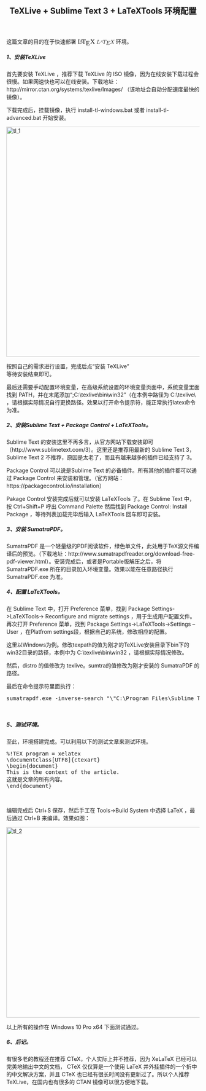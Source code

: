 <html><head></head><body><article id="post-1737" class="post-1737 post type-post status-publish format-standard hentry category-tech category-software tag-latex tag-sublime-text">

<header class="entry-header">
<h1 class="entry-title">TeXLive + Sublime Text 3 + LaTeXTools 环境配置</h1>	</header><!-- .entry-header -->

<div class="entry-content">
<p>这篇文章的目的在于快速部署 <span class="MathJax_Preview" style="color: inherit; display: none;"></span><span class="MathJax" id="MathJax-Element-1-Frame" tabindex="0" style="position: relative;" data-mathml="<math xmlns=&quot;http://www.w3.org/1998/Math/MathML&quot;><mi>L</mi><mspace width=&quot;-.325em&quot; /><mpadded height=&quot;+.21em&quot; depth=&quot;-.21em&quot; voffset=&quot;+.21em&quot;><mrow class=&quot;MJX-TeXAtom-ORD&quot;><mstyle displaystyle=&quot;false&quot; scriptlevel=&quot;1&quot;><mrow class=&quot;MJX-TeXAtom-ORD&quot;><mi>A</mi></mrow></mstyle></mrow></mpadded><mspace width=&quot;-.17em&quot; /><mi>T</mi><mspace width=&quot;-.14em&quot; /><mpadded height=&quot;-.5ex&quot; depth=&quot;+.5ex&quot; voffset=&quot;-.5ex&quot;><mrow class=&quot;MJX-TeXAtom-ORD&quot;><mi>E</mi></mrow></mpadded><mspace width=&quot;-.115em&quot; /><mi>X</mi></math>" role="presentation"><nobr aria-hidden="true"><span class="math" id="MathJax-Span-1" style="width: 3.483em; display: inline-block;"><span style="display: inline-block; position: relative; width: 2.803em; height: 0px; font-size: 124%;"><span style="position: absolute; clip: rect(1.53em 1002.8em 2.719em -999.998em); top: -2.375em; left: 0em;"><span class="mrow" id="MathJax-Span-2"><span class="mi" id="MathJax-Span-3" style="font-family: MathJax_Math-italic;">L</span><span class="mspace" id="MathJax-Span-4" style="height: 0em; vertical-align: 0em; margin-left: -0.337em;"></span><span class="mpadded" id="MathJax-Span-5"><span style="display: inline-block; position: relative; width: 0.511em; height: 0px;"><span style="position: absolute; clip: rect(3.355em 1000.51em 4.119em -999.998em); top: -4.2em; left: 0em;"><span class="mrow" id="MathJax-Span-6"><span class="texatom" id="MathJax-Span-7"><span class="mrow" id="MathJax-Span-8"><span class="mstyle" id="MathJax-Span-9"><span class="mrow" id="MathJax-Span-10"><span class="texatom" id="MathJax-Span-11"><span class="mrow" id="MathJax-Span-12"><span class="mi" id="MathJax-Span-13" style="font-size: 70.7%; font-family: MathJax_Math-italic;">A</span></span></span></span></span></span></span></span><span style="display: inline-block; width: 0px; height: 3.992em;"></span></span></span></span><span class="mspace" id="MathJax-Span-14" style="height: 0em; vertical-align: 0em; margin-left: -0.168em;"></span><span class="mi" id="MathJax-Span-15" style="font-family: MathJax_Math-italic;">T<span style="display: inline-block; overflow: hidden; height: 1px; width: 0.129em;"></span></span><span class="mspace" id="MathJax-Span-16" style="height: 0em; vertical-align: 0em; margin-left: -0.125em;"></span><span class="mpadded" id="MathJax-Span-17"><span style="display: inline-block; position: relative; width: 0.766em; height: 0px;"><span style="position: absolute; clip: rect(3.185em 1000.77em 4.119em -999.998em); top: -3.775em; left: 0em;"><span class="mrow" id="MathJax-Span-18"><span class="texatom" id="MathJax-Span-19"><span class="mrow" id="MathJax-Span-20"><span class="mi" id="MathJax-Span-21" style="font-family: MathJax_Math-italic;">E<span style="display: inline-block; overflow: hidden; height: 1px; width: 0.045em;"></span></span></span></span></span><span style="display: inline-block; width: 0px; height: 3.992em;"></span></span></span></span><span class="mspace" id="MathJax-Span-22" style="height: 0em; vertical-align: 0em; margin-left: -0.125em;"></span><span class="mi" id="MathJax-Span-23" style="font-family: MathJax_Math-italic;">X<span style="display: inline-block; overflow: hidden; height: 1px; width: 0.045em;"></span></span></span><span style="display: inline-block; width: 0px; height: 2.379em;"></span></span></span><span style="display: inline-block; overflow: hidden; vertical-align: -0.313em; border-left: 0px solid; width: 0px; height: 1.266em;"></span></span></nobr><span class="MJX_Assistive_MathML" role="presentation"><math xmlns="http://www.w3.org/1998/Math/MathML"><mi>L</mi><mspace width="-.325em"></mspace><mpadded height="+.21em" depth="-.21em" voffset="+.21em"><mrow class="MJX-TeXAtom-ORD"><mstyle displaystyle="false" scriptlevel="1"><mrow class="MJX-TeXAtom-ORD"><mi>A</mi></mrow></mstyle></mrow></mpadded><mspace width="-.17em"></mspace><mi>T</mi><mspace width="-.14em"></mspace><mpadded height="-.5ex" depth="+.5ex" voffset="-.5ex"><mrow class="MJX-TeXAtom-ORD"><mi>E</mi></mrow></mpadded><mspace width="-.115em"></mspace><mi>X</mi></math></span></span><script type="math/tex" id="MathJax-Element-1">\LaTeX</script> 环境。</p>
<p><span id="more-1737"></span></p>
<h5>1、安装<hanla></hanla>TeXLive</h5>
<p>首先要安装 TeXLive ，推荐下载 TeXLive 的 ISO 镜像，因为在线安装下载过程会很慢。如果网速快也可以在线安装。下载地址：http://mirror.ctan.org/systems/texlive/Images/ （该地址会自动分配速度最快的镜像）。</p>
<p>下载完成后，挂载镜像，执行 install-tl-windows.bat 或者 install-tl-advanced.bat 开始安装。</p>
<p><img class="alignnone size-full wp-image-1744 colorbox-1737" src="//th0.me/wp-content/uploads/2015/09/tl_1.png" alt="tl_1" width="692" height="599" srcset="https://th0.me/wp-content/uploads/2015/09/tl_1.png 692w, https://th0.me/wp-content/uploads/2015/09/tl_1-300x260.png 300w" sizes="(max-width: 692px) 100vw, 692px"></p>
<p>按照自己的需求进行设置，完成后点<hanla></hanla>“安装 TeXLive”<br>
等待安装结束即可。</p>
<p>最后还需要手动配置环境变量，在高级系统设置的环境变量页面中，系统变量里面找到 PATH，并在末尾添加<hanla></hanla>“;C:\texlive\bin\win32”（在本例中路径为 C:\texlive\ ，请根据实际情况自行更换路径。效果以打开命令提示符，能正常执行<hanla></hanla>latex<hanla></hanla>命令为准。</p>
<h5>2、安装<hanla></hanla>Sublime Text + Package Control + LaTeXTools。</h5>
<p>Sublime Text 的安装这里不再多言，从官方网站下载安装即可（http://www.sublimetext.com/3）。这里还是推荐用最新的 Sublime Text 3，Sublime Text 2 不推荐，原因是太老了，而且有越来越多的插件已经支持了 3。</p>
<p>Package Control 可以说是<hanla></hanla>Sublime Text 的必备插件。所有其他的插件都可以通过 Package Control 来安装和管理。（官方网站： https://packagecontrol.io/installation）</p>
<p>Pakage Control 安装完成后就可以安装 LaTeXTools 了。在 Sublime Text 中，按 Ctrl+Shift+P 呼出 Command Palette 然后找到 Package Control: Install Package ，等待列表加载完毕后输入 LaTeXTools 回车即可安装。</p>
<h5>3、安装 SumatraPDF。</h5>
<p>SumatraPDF 是一个轻量级的<hanla></hanla>PDF<hanla></hanla>阅读软件，绿色单文件，此处用于<hanla></hanla>TeX<hanla></hanla>源文件编译后的预览。（下载地址：http://www.sumatrapdfreader.org/download-free-pdf-viewer.html）。安装完成后，或者是<hanla></hanla>Portable<hanla></hanla>版解压之后，将 SumatraPDF.exe 所在的目录加入环境变量。效果以能在任意路径执行 SumatraPDF.exe 为准。</p>
<h5>4、配置 LaTeXTools。</h5>
<p>在 Sublime Text 中，打开 Preference 菜单，找到 Package Settings-&gt;LaTeXTools-&gt; Reconfigure and migrate settings ，用于生成用户配置文件。再次打开 Preference 菜单，找到 Package Settings-&gt;LaTeXTools-&gt;Settings – User ，在<hanla></hanla>Platfrom settings<hanla></hanla>段，根据自己的系统，修改相应的配置。</p>
<p>这里以<hanla></hanla>Windows<hanla></hanla>为例。修改<hanla></hanla>texpath<hanla></hanla>的值为刚才的<hanla></hanla>TeXLive<hanla></hanla>安装目录下<hanla></hanla>bin<hanla></hanla>下的<hanla></hanla>win32<hanla></hanla>目录的路径，本例中为 C:\texlive\bin\win32 ，请根据实际情况修改。</p>
<p>然后，distro 的值修改为 texlive。sumtra<hanla></hanla>的值修改为刚才安装的 SumatraPDF 的路径。</p>
<p>最后在命令提示符里面执行：</p>
<pre class="lang:batch decode:true " data-initialized="true" data-gclp-id="0">sumatrapdf.exe -inverse-search "\"C:\Program Files\Sublime Text 3\sublime_text.exe\" \"%f:%l\""</pre>
<p>&nbsp;</p>
<h5>5、测试环境。</h5>
<p>至此，环境搭建完成。可以利用以下的测试文章来测试环境。</p>
<pre class="lang:tex decode:true" data-initialized="true" data-gclp-id="1">%!TEX program = xelatex
\documentclass[UTF8]{ctexart}
\begin{document}
This is the context of the article.
这就是文章的所有内容。
\end{document}</pre>
<p>&nbsp;</p>
<p>编辑完成后 Ctrl+S 保存，然后手工在 Tools-&gt;Build System 中选择 LaTeX ，最后通过 Ctrl+B 来编译。效果如图：</p>
<p><img class="alignnone size-full wp-image-1746 colorbox-1737" src="//th0.me/wp-content/uploads/2015/09/tl_2.png" alt="tl_2" width="691" height="496" srcset="https://th0.me/wp-content/uploads/2015/09/tl_2.png 691w, https://th0.me/wp-content/uploads/2015/09/tl_2-300x215.png 300w" sizes="(max-width: 691px) 100vw, 691px"></p>
<p>以上所有的操作在 Windows 10 Pro x64 下面测试通过。</p>
<h5>6、后记。</h5>
<p>有很多老的教程还在推荐 CTeX，个人实际上并不推荐，因为 XeLaTeX 已经可以完美地输出中文的文档， CTeX 仅仅算是一个使用 LaTeX 并外挂插件的一个折中的中文解决方案，并且 CTeX 也已经有很长时间没有更新过了。所以个人推荐 TeXLive，在国内也有很多的 CTAN 镜像可以很方便地下载。</p>
</div><!-- .entry-content -->


<!-- .author-info -->

<!-- .entry-footer -->

</article></body></html>